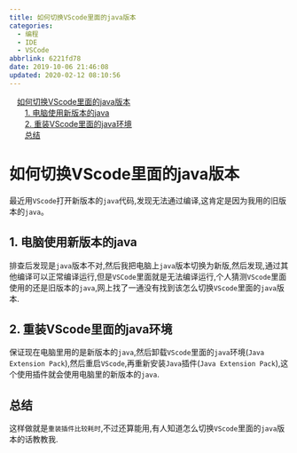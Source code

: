 ```yaml
---
title: 如何切换VScode里面的java版本
categories:
  - 编程
  - IDE
  - VSCode
abbrlink: 6221fd78
date: 2019-10-06 21:46:08
updated: 2020-02-12 08:10:56
---
```

<div id='my_toc'><a href="/blog/6221fd78/#如何切换VScode里面的java版本" class="header_1">如何切换VScode里面的java版本</a>&nbsp;<br><a href="/blog/6221fd78/#1-电脑使用新版本的java" class="header_2">1. 电脑使用新版本的java</a>&nbsp;<br><a href="/blog/6221fd78/#2-重装VScode里面的java环境" class="header_2">2. 重装VScode里面的java环境</a>&nbsp;<br><a href="/blog/6221fd78/#总结" class="header_2">总结</a>&nbsp;<br></div>
<style>.header_1{margin-left: 1em;}.header_2{margin-left: 2em;}.header_3{margin-left: 3em;}.header_4{margin-left: 4em;}.header_5{margin-left: 5em;}.header_6{margin-left: 6em;}</style>
<!--more-->
<script>if (navigator.platform.search('arm')==-1){document.getElementById('my_toc').style.display = 'none';}var e,p = document.getElementsByTagName('p');while (p.length>0) {e = p[0];e.parentElement.removeChild(e);}</script>

<!--end-->
# 如何切换VScode里面的java版本 #
最近用`VScode`打开新版本的`java`代码,发现无法通过编译,这肯定是因为我用的旧版本的`java`。
## 1. 电脑使用新版本的java ##
排查后发现是`java`版本不对,然后我把电脑上`java`版本切换为新版,然后发现,通过其他编译可以正常编译运行,但是`VSCode`里面就是无法编译运行,个人猜测`VScode`里面使用的还是旧版本的`java`,网上找了一通没有找到该怎么切换`VScode`里面的`java`版本.
## 2. 重装VScode里面的java环境 ##
保证现在电脑里用的是新版本的`java`,然后卸载`VScode`里面的`java`环境(`Java Extension Pack`),然后重启`VScode`,再重新安装`Java`插件(`Java Extension Pack`),这个使用插件就会使用电脑里的新版本的`java`.
## 总结 ##
这样做就是`重装插件比较耗时`,不过还算能用,有人知道怎么切换`VScode`里面的`java`版本的话教教我.
